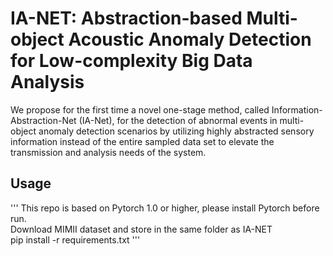 # IA-NET: Abstraction-based Multi-object Acoustic Anomaly Detection for Low-complexity Big Data Analysis
We propose for the first time a novel one-stage method, called Information-Abstraction-Net (IA-Net), for the detection of abnormal events in multi-object anomaly detection scenarios by utilizing highly abstracted sensory information instead of the entire sampled data set to elevate the transmission and analysis needs of the system.

## Usage
'''
This repo is based on Pytorch 1.0 or higher, please install Pytorch before run.  
Download MIMII dataset and store in the same folder as IA-NET  
pip install -r requirements.txt
'''   
